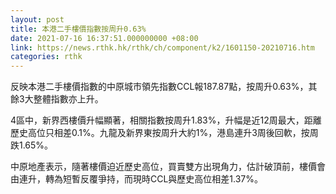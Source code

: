 ```yaml
---
layout: post
title: 本港二手樓價指數按周升0.63%
date: 2021-07-16 16:37:51.000000000 +08:00
link: https://news.rthk.hk/rthk/ch/component/k2/1601150-20210716.htm
categories: rthk
---
```


反映本港二手樓價指數的中原城市領先指數CCL報187.87點，按周升0.63%，其餘3大整體指數亦上升。

4區中，新界西樓價升幅顯著，相關指數按周升1.83%，升幅是近12周最大，距離歷史高位只相差0.1%。九龍及新界東按周升大約1%，港島連升3周後回軟，按周跌1.65%。

中原地產表示，隨著樓價迫近歷史高位，買賣雙方出現角力，估計破頂前，樓價會由連升，轉為短暫反覆爭持，而現時CCL與歷史高位相差1.37%。

